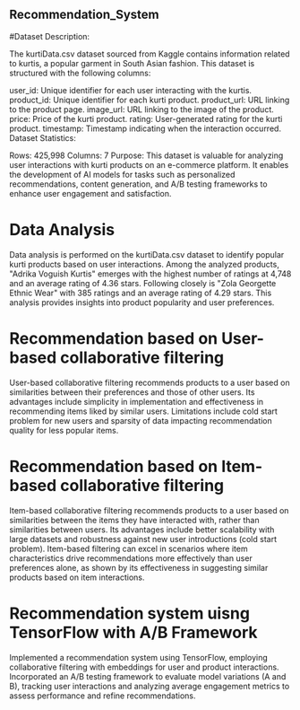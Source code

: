 ## Recommendation_System
#Dataset Description:

The kurtiData.csv dataset sourced from Kaggle contains information related to kurtis, a popular garment in South Asian fashion. This dataset is structured with the following columns:

user_id: Unique identifier for each user interacting with the kurtis.
product_id: Unique identifier for each kurti product.
product_url: URL linking to the product page.
image_url: URL linking to the image of the product.
price: Price of the kurti product.
rating: User-generated rating for the kurti product.
timestamp: Timestamp indicating when the interaction occurred.
Dataset Statistics:

Rows: 425,998
Columns: 7
Purpose:
This dataset is valuable for analyzing user interactions with kurti products on an e-commerce platform. It enables the development of AI models for tasks such as personalized recommendations, content generation, and A/B testing frameworks to enhance user engagement and satisfaction.

# Data Analysis 
Data analysis is performed on the kurtiData.csv dataset to identify popular kurti products based on user interactions. Among the analyzed products, "Adrika Voguish Kurtis" emerges with the highest number of ratings at 4,748 and an average rating of 4.36 stars. Following closely is "Zola Georgette Ethnic Wear" with 385 ratings and an average rating of 4.29 stars. This analysis provides insights into product popularity and user preferences.

# Recommendation based on User-based collaborative filtering
User-based collaborative filtering recommends products to a user based on similarities between their preferences and those of other users. Its advantages include simplicity in implementation and effectiveness in recommending items liked by similar users. Limitations include cold start problem for new users and sparsity of data impacting recommendation quality for less popular items.

# Recommendation based on Item-based collaborative filtering

Item-based collaborative filtering recommends products to a user based on similarities between the items they have interacted with, rather than similarities between users. Its advantages include better scalability with large datasets and robustness against new user introductions (cold start problem). Item-based filtering can excel in scenarios where item characteristics drive recommendations more effectively than user preferences alone, as shown by its effectiveness in suggesting similar products based on item interactions.
# Recommendation system uisng TensorFlow with A/B Framework
Implemented a recommendation system using TensorFlow, employing collaborative filtering with embeddings for user and product interactions. Incorporated an A/B testing framework to evaluate model variations (A and B), tracking user interactions and analyzing average engagement metrics to assess performance and refine recommendations.




